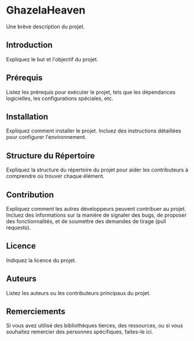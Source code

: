 # GhazelaHeaven

Une brève description du projet.

## Introduction

Expliquez le but et l'objectif du projet.

## Prérequis

Listez les prérequis pour exécuter le projet, tels que les dépendances logicielles, les configurations spéciales, etc.

## Installation

Expliquez comment installer le projet. Incluez des instructions détaillées pour configurer l'environnement.

## Structure du Répertoire

Expliquez la structure du répertoire du projet pour aider les contributeurs à comprendre où trouver chaque élément.

## Contribution

Expliquez comment les autres développeurs peuvent contribuer au projet. Incluez des informations sur la manière de signaler des bugs, de proposer des fonctionnalités, et de soumettre des demandes de tirage (pull requests).

## Licence

Indiquez la licence du projet.

## Auteurs

Listez les auteurs ou les contributeurs principaux du projet.

## Remerciements

Si vous avez utilisé des bibliothèques tierces, des ressources, ou si vous souhaitez remercier des personnes spécifiques, faites-le ici.

